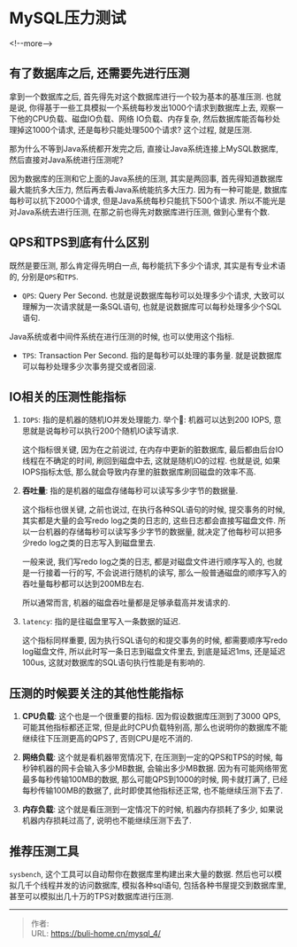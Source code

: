 # MySQL压力测试


&lt;!--more--&gt;



## 有了数据库之后, 还需要先进行压测

拿到一个数据库之后, 首先得先对这个数据库进行一个较为基本的基准压测. 也就是说, 你得基于一些工具模拟一个系统每秒发出1000个请求到数据库上去, 观察一下他的CPU负载、磁盘IO负载、网络 IO负载、内存复杂, 然后数据库能否每秒处理掉这1000个请求, 还是每秒只能处理500个请求? 这个过程, 就是压测. 



那为什么不等到Java系统都开发完之后, 直接让Java系统连接上MySQL数据库, 然后直接对Java系统进行压测呢? 

因为数据库的压测和它上面的Java系统的压测, 其实是两回事, 首先得知道数据库最大能抗多大压力, 然后再去看Java系统能抗多大压力. 因为有一种可能是, 数据库每秒可以抗下2000个请求, 但是Java系统每秒只能抗下500个请求. 所以不能光是对Java系统去进行压测, 在那之前也得先对数据库进行压测, 做到心里有个数. 



## QPS和TPS到底有什么区别

既然是要压测, 那么肯定得先明白一点, 每秒能抗下多少个请求, 其实是有专业术语的, 分别是`QPS`和`TPS`. 



- `QPS`: Query Per Second. 也就是说数据库每秒可以处理多少个请求, 大致可以理解为一次请求就是一条SQL语句, 也就是说数据库可以每秒处理多少个SQL语句. 

Java系统或者中间件系统在进行压测的时候, 也可以使用这个指标. 

- `TPS`: Transaction Per Second. 指的是每秒可以处理的事务量. 就是说数据库可以每秒处理多少次事务提交或者回滚. 



## IO相关的压测性能指标

1. `IOPS`: 指的是机器的随机IO并发处理能力. 举个🌰: 机器可以达到200 IOPS, 意思就是说每秒可以执行200个随机IO读写请求. 

    这个指标很关键, 因为在之前说过, 在内存中更新的脏数据库, 最后都由后台IO线程在不确定的时间, 刷回到磁盘中去, 这就是随机IO的过程. 也就是说, 如果IOPS指标太低, 那么就会导致内存里的脏数据库刷回磁盘的效率不高. 

2. **吞吐量**: 指的是机器的磁盘存储每秒可以读写多少字节的数据量. 

    这个指标也很关键, 之前也说过, 在执行各种SQL语句的时候, 提交事务的时候, 其实都是大量的会写redo log之类的日志的, 这些日志都会直接写磁盘文件. 所以一台机器的存储每秒可以读写多少字节的数据量, 就决定了他每秒可以把多少redo log之类的日志写入到磁盘里去. 

    一般来说, 我们写redo log之类的日志, 都是对磁盘文件进行顺序写入的, 也就是一行接着一行的写, 不会说进行随机的读写, 那么一般普通磁盘的顺序写入的吞吐量每秒都可以达到200MB左右. 

    所以通常而言, 机器的磁盘吞吐量都是足够承载高并发请求的. 

3. `latency`: 指的是往磁盘里写入一条数据的延迟.

    这个指标同样重要, 因为执行SQL语句的和提交事务的时候, 都需要顺序写redo log磁盘文件, 所以此时写一条日志到磁盘文件里去, 到底是延迟1ms, 还是延迟100us, 这就对数据库的SQL语句执行性能是有影响的. 



## 压测的时候要关注的其他性能指标

1. **CPU负载**: 这个也是一个很重要的指标. 因为假设数据库压测到了3000 QPS, 可能其他指标都还正常, 但是此时CPU负载特别高, 那么也说明你的数据库不能继续往下压测更高的QPS了, 否则CPU是吃不消的. 

2. **网络负载**: 这个就是看机器带宽情况下, 在压测到一定的QPS和TPS的时候, 每秒钟机器的网卡会输入多少MB数据, 会输出多少MB数据. 因为有可能网络带宽最多每秒传输100MB的数据, 那么可能QPS到1000的时候, 网卡就打满了, 已经每秒传输100MB的数据了, 此时即使其他指标还正常, 也不能继续压测下去了. 

3. **内存负载**: 这个就是看压测到一定情况下的时候, 机器内存损耗了多少, 如果说机器内存损耗过高了, 说明也不能继续压测下去了. 



## 推荐压测工具

`sysbench`, 这个工具可以自动帮你在数据库里构建出来大量的数据. 然后也可以模拟几千个线程并发的访问数据库, 模拟各种sql语句, 包括各种书屋提交到数据库里, 甚至可以模拟出几十万的TPS对数据库进行压测. 


---

> 作者:   
> URL: https://buli-home.cn/mysql_4/  


